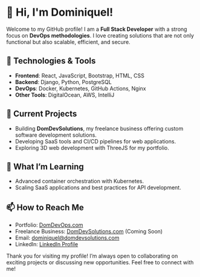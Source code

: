 # 👋 Hi, I'm Dominiquel! 
Welcome to my GitHub profile! I am a **Full Stack Developer** with a strong focus on **DevOps methodologies**. I love creating solutions that are not only functional but also scalable, efficient, and secure.

## 🔧 Technologies & Tools
- **Frontend**: React, JavaScript, Bootstrap, HTML, CSS
- **Backend**: Django, Python, PostgreSQL
- **DevOps**: Docker, Kubernetes, GitHub Actions, Nginx
- **Other Tools**: DigitalOcean, AWS, IntelliJ

## 🚀 Current Projects
- Building **DomDevSolutions**, my freelance business offering custom software development solutions.
- Developing SaaS tools and CI/CD pipelines for web applications.
- Exploring 3D web development with ThreeJS for my portfolio.

## 🌱 What I’m Learning
- Advanced container orchestration with Kubernetes.
- Scaling SaaS applications and best practices for API development.

## 📫 How to Reach Me
- Portfolio: [DomDevOps.com](https://domdevops.com)
- Freelance Business: [DomDevSolutions.com](https://domdevsolutions.com) (Coming Soon)
- Email: [dominiquel@domdevsolutions.com](mailto:dominiquel@domdevsolutions.com)
- LinkedIn: [LinkedIn Profile](https://www.linkedin.com/in/dominique-d-998647258/)

Thank you for visiting my profile! I’m always open to collaborating on exciting projects or discussing new opportunities. Feel free to connect with me!

<!--
![My GitHub stats](https://github-readme-stats.vercel.app/api?username=dedevez&show_icons=true&theme=radical)

![Top Languages](https://github-readme-stats.vercel.app/api/top-langs/?username=dedevez&layout=compact)
-->

